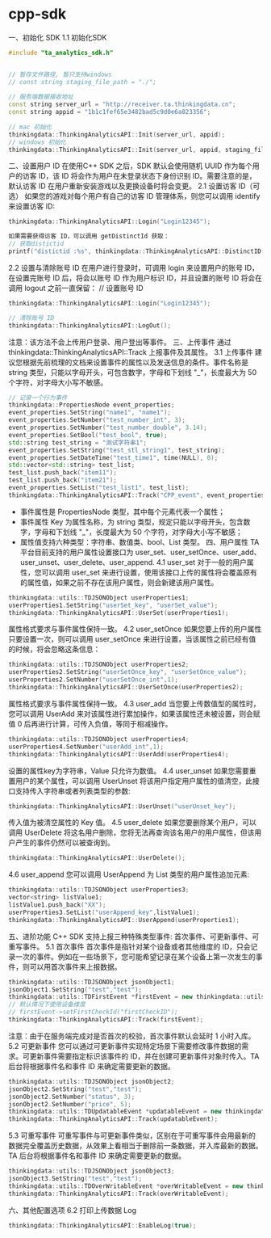 # cpp-sdk


一、初始化 SDK
1.1 初始化SDK

```c++
#include "ta_analytics_sdk.h"


// 暂存文件路径, 暂只支持windows
// const string staging_file_path = "./";
   
// 服务端数据接收地址
const string server_url = "http://receiver.ta.thinkingdata.cn";
const string appid = "1b1c1fef65e3482bad5c9d0e6a823356";
   
// mac 初始化
thinkingdata::ThinkingAnalyticsAPI::Init(server_url, appid);
// windows 初始化
thinkingdata::ThinkingAnalyticsAPI::Init(server_url, appid, staging_file_path);

```

二、设置用户 ID
在使用C++ SDK 之后，SDK 默认会使用随机 UUID 作为每个用户的访客 ID，该 ID 将会作为用户在未登录状态下身份识别 ID。需要注意的是，默认访客 ID 在用户重新安装游戏以及更换设备时将会变更。
2.1 设置访客 ID（可选）
如果您的游戏对每个用户有自己的访客 ID 管理体系，则您可以调用 identify 来设置访客 ID:
```c++
thinkingdata::ThinkingAnalyticsAPI::Login("Login12345");

如果需要获得访客 ID，可以调用 getDistinctId 获取：
// 获取distictid
printf("distictid :%s", thinkingdata::ThinkingAnalyticsAPI::DistinctID().c_str());
```
2.2 设置与清除账号 ID
在用户进行登录时，可调用 login 来设置用户的账号 ID，在设置完账号 ID 后，将会以账号 ID 作为用户标识 ID，并且设置的账号 ID 将会在调用 logout 之前一直保留：
// 设置账号 ID
```C++
thinkingdata::ThinkingAnalyticsAPI::Login("Login12345");

// 清除账号 ID
thinkingdata::ThinkingAnalyticsAPI::LogOut();
```

注意：该方法不会上传用户登录、用户登出等事件。
三、上传事件
通过 thinkingdata::ThinkingAnalyticsAPI::Track 上报事件及其属性。
3.1 上传事件
建议您根据先前梳理的文档来设置事件的属性以及发送信息的条件。事件名称是 string 类型，只能以字母开头，可包含数字，字母和下划线 "_"，长度最大为 50 个字符，对字母大小写不敏感。
```c++
// 记录一个行为事件
thinkingdata::PropertiesNode event_properties;
event_properties.SetString("name1", "name1");
event_properties.SetNumber("test_number_int", 3);
event_properties.SetNumber("test_number_double", 3.14);
event_properties.SetBool("test_bool", true);
std::string test_string = "测试字符串1";
event_properties.SetString("test_stl_string1", test_string);
event_properties.SetDateTime("test_time1", time(NULL), 0);
std::vector<std::string> test_list;
test_list.push_back("item11");
test_list.push_back("item21");
event_properties.SetList("test_list1", test_list);
thinkingdata::ThinkingAnalyticsAPI::Track("CPP_event", event_properties);
```
- 事件属性是 PropertiesNode 类型，其中每个元素代表一个属性；
- 事件属性 Key 为属性名称，为 string 类型，规定只能以字母开头，包含数字，字母和下划线 "_"，长度最大为 50 个字符，对字母大小写不敏感；
- 属性值支持六种类型：字符串、数值类、bool、List 类型。
四、用户属性
TA 平台目前支持的用户属性设置接口为 user_set、user_setOnce、user_add、user_unset、user_delete、user_append.
4.1 user_set
对于一般的用户属性，您可以调用 user_set 来进行设置，使用该接口上传的属性将会覆盖原有的属性值，如果之前不存在该用户属性，则会新建该用户属性。
```c++
thinkingdata::utils::TDJSONObject userProperties1;
userProperties1.SetString("userSet_key", "userSet_value");
thinkingdata::ThinkingAnalyticsAPI::UserSet(userProperties1);
```
属性格式要求与事件属性保持一致。
4.2 user_setOnce
如果您要上传的用户属性只要设置一次，则可以调用 user_setOnce 来进行设置，当该属性之前已经有值的时候，将会忽略这条信息：
```c++
thinkingdata::utils::TDJSONObject userProperties2;
userProperties2.SetString("userSetOnce_key", "userSetOnce_value");
userProperties2.SetNumber("userSetOnce_int",1);
thinkingdata::ThinkingAnalyticsAPI::UserSetOnce(userProperties2);
```
属性格式要求与事件属性保持一致。
4.3 user_add
当您要上传数值型的属性时，您可以调用 UserAdd 来对该属性进行累加操作，如果该属性还未被设置，则会赋值 0 后再进行计算，可传入负值，等同于相减操作。
```c++
thinkingdata::utils::TDJSONObject userProperties4;
userProperties4.SetNumber("userAdd_int",1);
thinkingdata::ThinkingAnalyticsAPI::UserAdd(userProperties4);
```

设置的属性key为字符串，Value 只允许为数值。
4.4 user_unset
如果您需要重置用户的某个属性，可以调用 UserUnset 将该用户指定用户属性的值清空，此接口支持传入字符串或者列表类型的参数:
```c++
thinkingdata::ThinkingAnalyticsAPI::UserUnset("userUnset_key");
```
传入值为被清空属性的 Key 值。
4.5 user_delete
如果您要删除某个用户，可以调用 UserDelete 将这名用户删除，您将无法再查询该名用户的用户属性，但该用户产生的事件仍然可以被查询到。
```c++
thinkingdata::ThinkingAnalyticsAPI::UserDelete();
```
4.6 user_append
您可以调用 UserAppend 为 List 类型的用户属性追加元素:
```c++
thinkingdata::utils::TDJSONObject userProperties3;
vector<string> listValue1;
listValue1.push_back("XX");
userProperties3.SetList("userAppend_key",listValue1);
thinkingdata::ThinkingAnalyticsAPI::UserAppend(userProperties1);
```
五、进阶功能
C++ SDK 支持上报三种特殊类型事件: 首次事件、可更新事件、可重写事件。
5.1 首次事件
首次事件是指针对某个设备或者其他维度的 ID，只会记录一次的事件。例如在一些场景下，您可能希望记录在某个设备上第一次发生的事件，则可以用首次事件来上报数据。
```c++
thinkingdata::utils::TDJSONObject jsonObject1;
jsonObject1.SetString("test","test");
thinkingdata::utils::TDFirstEvent *firstEvent = new thinkingdata::utils::TDFirstEvent("firstEvent",jsonObject1);
// 默认情况下使用设备维度
// firstEvent->setFirstCheckId("firstCheckID");
thinkingdata::ThinkingAnalyticsAPI::Track(firstEvent);
```
注意：由于在服务端完成对是否首次的校验，首次事件默认会延时 1 小时入库。
5.2 可更新事件
您可以通过可更新事件实现特定场景下需要修改事件数据的需求。可更新事件需要指定标识该事件的 ID，并在创建可更新事件对象时传入。TA 后台将根据事件名和事件 ID 来确定需要更新的数据。
```c++
thinkingdata::utils::TDJSONObject jsonObject2;
jsonObject2.SetString("test","test");
jsonObject2.SetNumber("status", 3);
jsonObject2.SetNumber("price", 5);
thinkingdata::utils::TDUpdatableEvent *updatableEvent = new thinkingdata::utils::TDUpdatableEvent("updateEvent",jsonObject2,"12345");
thinkingdata::ThinkingAnalyticsAPI::Track(updatableEvent);
```
5.3 可重写事件
可重写事件与可更新事件类似，区别在于可重写事件会用最新的数据完全覆盖历史数据，从效果上看相当于删除前一条数据，并入库最新的数据。TA 后台将根据事件名和事件 ID 来确定需要更新的数据。
```c++
thinkingdata::utils::TDJSONObject jsonObject3;
jsonObject3.SetString("test","test");
thinkingdata::utils::TDOverWritableEvent *overWritableEvent = new thinkingdata::utils::TDOverWritableEvent("overWriteEvent",jsonObject3,"12345");
thinkingdata::ThinkingAnalyticsAPI::Track(overWritableEvent);
```
六、其他配置选项
6.2 打印上传数据 Log
```c++
thinkingdata::ThinkingAnalyticsAPI::EnableLog(true);
```

